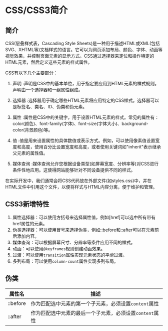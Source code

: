 # CSS/CSS3简介

## 简介

CSS(层叠样式表，Cascading Style Sheets)是一种用于描述HTML或XML(包括SVG、XHTML等)文档样式的语言。它可以为网页添加布局、颜色、字体、动画等视觉效果，并控制页面元素的显示方式。CSS通过选择器来定位和操作特定的HTML元素，然后定义这些元素的样式属性。

CSS有以下几个主要部分：

1. 声明 :声明是CSS中的基本单位，用于指定要应用到HTML元素的样式规则。声明由一个选择器和一组属性组成。

2. 选择器 :选择器用于确定哪些HTML元素将应用特定的CSS样式。选择器可以是标签名、类名、ID、伪类和伪元素。

3. 属性 :属性是CSS中的关键字，用于设置HTML元素的样式。常见的属性有：color(颜色)、font-family(字体)、font-size(字体大小)、background-color(背景颜色)等。

4. 值 :值是用来设置属性的具体数值或表示方式。例如，可以使用像素值设置宽度和高度，使用百分比设置宽度和高度，或者使用关键词如"inherit"表示继承父元素的属性值。

5. 媒体查询 :媒体查询允许您根据设备类型(如屏幕宽度、分辨率等)对CSS进行条件性地应用。这使得网站能够针对不同设备提供不同的样式。

在实际开发中，我们通常会将CSS代码放在外部文件(如styles.css)中，并在HTML文件中引用这个文件，以便将样式与HTML内容分离，便于维护和管理。

## CSS3新增特性
1. 属性选择器：可以使用方括号来选择属性值，例如[href]可以选中所有带有href属性的元素。
2. 伪类选择器：可以使用冒号来选择伪类，例如::before和::after可以在元素前后添加内容。
3. 媒体查询：可以根据屏幕尺寸、分辨率等条件应用不同的样式。
4. 动画：可以使用`@keyframes`规则创建动画效果。
5. 过渡：可以使用`transition`属性实现元素状态的平滑过渡。
6. 多列布局：可以使用`column-count`属性实现多列布局。

## 伪类
|属性名|描述|
|-|-|
|::before|作为匹配选中元素的第一个子元素，必须设置`content`属性|
|::after|作为匹配选中元素的最后一个子元素，必须设置`content`属性|
